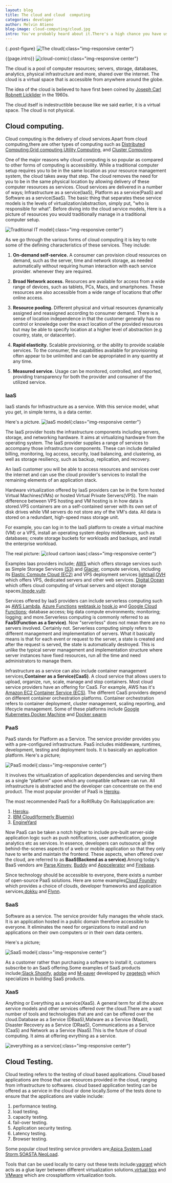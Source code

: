 ```yaml
---
layout: blog
title: The cloud and cloud  computing
categories: developer
author: Melvin Atieno
blog-image: cloud-computing/cloud.jpg
intro: You've probably heard about it.There's a high chance you have used it. There's a higher chance you will be using it  in the future.The cloud.The cloud is one of those things everyone sort of knows but somehow cannot clearly define.What is the cloud? Who made the cloud? Where is the cloud? How does it work? What is cloud computing? Using your computer in the cloud? What other forms of computing are there? Yes these are just some of the questions that this blog intends to answer in a bid to demystify the mystery that is the cloud.
---
```


{:.post-figure}
![The cloud](/assets/images/blog/{{page.blog-image}}){:class="img-responsive center"}

{{page.intro}}
![cloud-comic](/assets/images/blog/cloud-computing/cloud-comic3.jpeg){:class="img-responsive center"}

The cloud is a pool of computer resources; servers, storage, databases, analytics, physical infrastructure and more, shared over the internet. The cloud is a virtual space that is accessible from anywhere around the globe.

The idea of the cloud is believed to have first been coined by [Joseph Carl Robnett Licklider](https://en.wikipedia.org/wiki/J._C._R._Licklider) in the 1960s.

The cloud itself is indestructible because like we said earlier, it is a virtual space. The cloud is not physical.

## Cloud computing.

Cloud computing is the delivery of cloud services.Apart from cloud computing,there are other types of computing such as [Distributed Computing](https://en.wikipedia.org/wiki/Distributed_computing),[Grid computing](https://en.wikipedia.org/wiki/Grid_computing),[Utility Computing](http://en.wikipedia.org/wiki/Utility_computing), and [Cluster Computing](http://en.wikipedia.org/wiki/Computer_cluster).

One of the major reasons why cloud computing is so popular as compared to other forms of computing is accessibility. While a traditional computer setup requires you to be in the same location as your resource management system, the cloud takes away that step. The cloud removes the need for you to be in the same physical location by allowing delivery of these computer resources as services. Cloud services are delivered in a number of ways; Infrastructure as a service(IaaS), Platform as a service(PaaS) and Software as a service(SaaS). The basic thing that separates these service models is the levels of virtualization/abstraction, simply put, "who is responsible for what". Before diving into the cloud service models, Here is a picture of resources you would traditionally manage in a traditional computer setup.

![Traditional IT model](/assets/images/blog/cloud-computing/traditional-IT.png){:class="img-responsive center"}

As we go through the various forms of cloud computing it is key to note some of the defining characteristics of these services. They include:

1. **On-demand self-service.** A consumer can provision cloud resources on demand, such as the server, time and network storage, as needed automatically without requiring human interaction with each service provider. whenever they are required.

2. **Broad Network access.** Resources are available for access from a wide range of devices, such as tablets, PCs, Macs, and smartphones. These resources are also accessible from a wide range of locations that offer online access.

3. **Resource pooling.** Different physical and virtual resources dynamically assigned and reassigned according to consumer demand. There is a sense of location independence in that the customer generally has no control or knowledge over the exact location of the provided resources but may be able to specify location at a higher level of abstraction (e.g country, state, or datacenter).

4. **Rapid elasticity.** Scalable provisioning, or the ability to provide scalable services. To the consumer, the capabilities available for provisioning often appear to be unlimited and can be appropriated in any quantity at any time.

5. **Measured service.** Usage can be monitored, controlled, and reported, providing transparency for both the provider and consumer of the utilized service.

### IaaS

IaaS stands for Infrastructure as a service. With this service model, what you get, in simple terms, is a data center.

Here's a picture.
![IaaS model](/assets/images/blog/cloud-computing/Iaas.png){:class="img-responsive center"}

The IaaS provider hosts the infrastructure components including servers, storage, and networking hardware. It aims at virtualizing hardware from the operating system.
The IaaS provider supplies a range of services to accompany those infrastructure components. These can include detailed billing, monitoring, log access, security, load balancing, and clustering, as well as storage resiliency, such as backup, replication, and recovery.

An IaaS customer you will be able to access resources and services over the internet and can use the cloud provider's services to install the remaining elements of an application stack.

Hardware virtualization offered by IaaS providers can be in the form hosted Virtual Machines(VMs) or hosted Virtual Private Servers(VPS). The main difference between VPS hosting and VM hosting is in how data is stored.VPS containers are on a self-contained server with its own set of disk drives while VM servers do not store any of the VM's data. All data is stored on a redundant, high-speed mass storage unit.

For example, you can log in to the IaaS platform to create a virtual machine (VM) or a VPS, install an operating system deploy middleware, such as databases; create storage buckets for workloads and backups, and install the enterprise workload.

The real picture:
![cloud cartoon iaas](/assets/images/blog/cloud-computing/iaas.jpg){:class="img-responsive center"}

Examples Iaas providers include; [AWS](https://aws.amazon.com/) which offers storage services such as Simple Storage Services [(S3)](https://aws.amazon.com/s3/) and [Glacier](https://aws.amazon.com/glacier/), compute services, including its [Elastic Compute Cloud (EC2)](https://aws.amazon.com/ec2/) and VPS deployment services [lightsail](https://aws.amazon.com/lightsail/).[OVH](https://www.ovh.com/world/) which offers VPS, dedicated servers and other web services. [Digital Ocean](https://www.digitalocean.com/) which offers cloud computing of virtual servers and object storage spaces,[linode](https://www.linode.com/),[vultr](https://www.vultr.com/).

Services offered by IaaS providers can include serverless computing such as [AWS Lambda](https://aws.amazon.com/lambda/), [Azure Functions](https://docs.microsoft.com/en-us/azure/azure-functions/functions-overview) [webtask.io](https://webtask.io/) [hook.io]() and [Google Cloud Functions](https://cloud.google.com/functions/); database access; big data compute environments; monitoring; logging; and more.Serverless computing is commonly referred to as **FaaS(Function as a Service)**.
Now "serverless" does not mean there are no servers involved. Certainly not. Serverless computing simply refers to different management and implementation of servers. What it basically means is that for each event or request to the server, a state is created and after the request is served, the state is automatically destroyed. This is unlike the typical server management and implementation structure where server instances have fixed resources, run all the time and need administrators to manage them.

Infrastructure as a service can also include container management services,**Container as a Service(CaaS)**. A cloud service that allows users to upload, organize, run, scale, manage and stop containers. Most cloud service providers have an offering for CaaS. For example, AWS has it's [Amazon EC2 Container Service (ECS)](https://aws.amazon.com/ecs/). The different CaaS providers depend on different container orchestration platforms. Container orchestration refers to container deployment, cluster management, scaling reporting, and lifecycle management. Some of these platforms include [Google Kubernetes](https://kubernetes.io/docs/concepts/overview/what-is-kubernetes/),[Docker Machine](https://docs.docker.com/machine/) and [Docker swarm](https://docs.docker.com/engine/swarm/)

### PaaS

PaaS stands for Platform as a Service. The service provider provides you with a pre-configured infrastructure. PaaS includes middleware, runtimes, development, testing and deployment tools. It is basically an application platform.
Here's a picture;

![PaaS model](/assets/images/blog/cloud-computing/paas.png){:class="img-responsive center"}

It involves the virtualization of application dependencies and serving them as a single “platform” upon which any compatible software can run. All infrastructure is abstracted and the developer can concentrate on the end product.
The most popular provider of PaaS is [Heroku](https://www.heroku.com/).

The most recommended PaaS for a RoR(Ruby On Rails)application are:

1.  [Heroku](https://www.heroku.com/).
2.  [IBM Cloud(formerly Bluemix)](https://www.ibm.com/cloud/)
3.  [EngineYard](https://www.engineyard.com/)

Now PaaS can be taken a notch higher to include pre-built server-side application logic such as push notifications, user authentication, google analytics etc as services. In essence, developers can outsource all the behind-the-scenes aspects of a web or mobile application so that they only have to write and maintain the frontend. These aspects, when offered over the cloud, are referred to as **BaaS(Backend as a service)**.Among today's BaaS vendors are [Parse](https://parseplatform.org/),[Kinvey](https://devcenter.kinvey.com/rest/guides), [Buddy](https://buddy.com/) and [Appcelerator](https://www.appcelerator.com/) and [Firebase](https://firebase.google.com/).

Since technology should be accessible to everyone, there exists a number  of open-source PaaS solutions. Here are some examples[Cloud Foundry](https://www.cloudfoundry.org/) which provides a choice of clouds, developer frameworks and application services,[dokku](http://dokku.viewdocs.io/dokku/) and [Flynn](https://flynn.io/).

### SaaS

Software as a service. The service provider fully manages the whole stack. It is an application hosted in a public domain therefore accessible to everyone. It eliminates the need for organizations to install and run applications on their own computers or in their own data centers.

Here's a picture;

![SaaS model](/assets/images/blog/cloud-computing/saas.png){:class="img-responsive center"}

As a customer rather than purchasing a software to install it, customers subscribe to an SaaS offering.Some examples of SaaS products include;[Slack](https://slack.com/),[Shopify](https://www.shopify.com/), [adobe](https://www.adobe.com/) and [M-payer](https://mpayer.co.ke/) developed by [zegetech](https://zegetech.com/) which specializes in building SaaS products.

### XaaS

Anything or Everything as a service(XaaS). A general term for all the above service models and other services offered over the cloud.There are a vast number of tools and technologies that are and can be offered over the cloud.Database as a Service (DBaaS),Malware as a Service (MaaS), Disaster Recovery as a Service (DRaaS), Communications as a Service (CaaS) and Network as a Service (NaaS).This is the future of cloud computing. It aims at offering evrything as a service.

![everything as a service](/assets/images/blog/cloud-computing/everything.jpeg){:class="img-responsive center"}


## Cloud Testing.

Cloud testing refers to the testing of cloud based applications. Cloud based applications are those that use resources provided in the cloud, ranging from infrastructure to softwares. 
cloud based application testing can be offered as a service in the cloud or done locally.Some of the tests done to ensure that the applications are viable include:
1. performance testing.
2. load testing.
3. capacity testing.
4. fail-over testing.
5. Application security testing.
6. Latency testing.
7. Browser testing.

Some popular cloud testing service providers are;[Apica System](https://www.apicasystems.com/),[Load Storm](https://loadstorm.com/),[SOASTA](https://www.akamai.com/us/en/products/web-performance/cloudtest.jsp),[NeoLoad](https://www.neotys.com/solutions/cloud-load-testing).

Tools that can be used locally to carry out these tests include:[vagrant](https://iaas.readthedocs.io/en/latest/team/development/vagrant/testing.html) which acts as a glue layer between different virtualization solutions,[virtual box](https://www.virtualbox.org/wiki/VirtualBox) and [VMware](https://www.vmware.com/) which are crossplatform virtualization tools.

